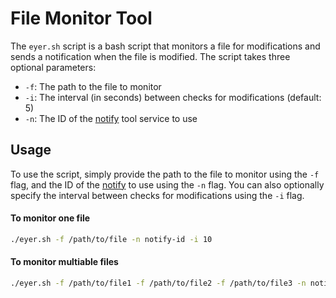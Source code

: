 # File Monitor Tool

The `eyer.sh` script is a bash script that monitors a file for modifications and sends a notification when the file is modified. The script takes three optional parameters:

- `-f`: The path to the file to monitor
- `-i`: The interval (in seconds) between checks for modifications (default: 5)
- `-n`: The ID of the [notify](https://github.com/projectdiscovery/notify) tool service to use

## Usage

To use the script, simply provide the path to the file to monitor using the `-f` flag, and the ID of the [notify](https://github.com/projectdiscovery/notify) to use using the `-n` flag. You can also optionally specify the interval between checks for modifications using the `-i` flag.

#### To monitor one file

```bash
./eyer.sh -f /path/to/file -n notify-id -i 10
```

#### To monitor multiable files

```bash
./eyer.sh -f /path/to/file1 -f /path/to/file2 -f /path/to/file3 -n notify-id -i 10
```
